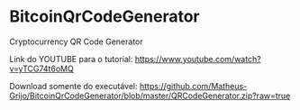 # BitcoinQrCodeGenerator

Cryptocurrency QR Code Generator

Link do YOUTUBE para o tutorial: https://www.youtube.com/watch?v=yTCG74t6oMQ

Download somente do executável: https://github.com/Matheus-Grijo/BitcoinQrCodeGenerator/blob/master/QRCodeGenerator.zip?raw=true
